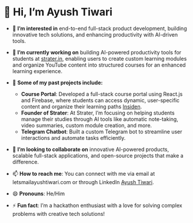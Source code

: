 # 👋 Hi, I’m Ayush Tiwari

- 👀 **I’m interested in** end-to-end full-stack product development, building innovative tech solutions, and enhancing productivity with AI-driven tools.
  
- 🌱 **I’m currently working on** building AI-powered productivity tools for students at [strater.in](https://strater.in), enabling users to create custom learning modules and organize YouTube content into structured courses for an enhanced learning experience.

- 💼 **Some of my past projects include:**

  - **Course Portal**: Developed a full-stack course portal using React.js and Firebase, where students can access dynamic, user-specific content and organize their learning paths [Insiden](https://insiden.in/).
  - **Founder of Strater**: At Strater, I’m focusing on helping students manage their studies through AI tools like automatic note-taking, video summaries, custom module creation, and more.
  - **Telegram Chatbot**: Built a custom Telegram bot to streamline user interactions and automate tasks efficiently.

- 💞️ **I’m looking to collaborate on** innovative AI-powered products, scalable full-stack applications, and open-source projects that make a difference.

- 📫 **How to reach me**: You can connect with me via email at letsmailayushtiwari.com or through LinkedIn [Ayush Tiwari](https://linkedin.com/in/ayush-tiwari).

- 😄 **Pronouns**: He/Him

- ⚡ **Fun fact**: I’m a hackathon enthusiast with a love for solving complex problems with creative tech solutions!

<!---
iam-AyushTiwari/iam-AyushTiwari is a ✨ special ✨ repository because its `README.md` (this file) appears on your GitHub profile.
You can click the Preview link to take a look at your changes.
--->
